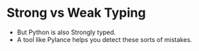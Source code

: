 # Strong vs Weak Typing

* But Python is also Strongly typed.
* A tool like Pylance helps you detect these sorts of mistakes.
